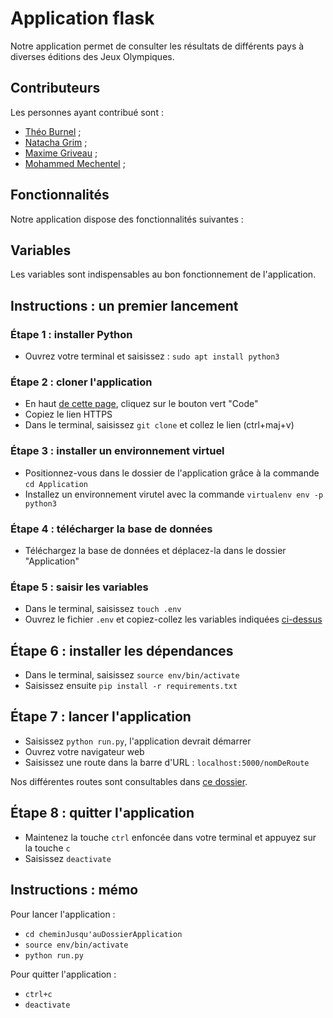 # Application flask
Notre application permet de consulter les résultats de différents pays à diverses éditions des Jeux Olympiques.

## Contributeurs
Les personnes ayant contribué sont :
- [Théo Burnel](https://github.com/TheoBurnel) ;
- [Natacha Grim](https://github.com/NatachaGrim) ;
- [Maxime Griveau](https://github.com/Maxime-Griveau) ;
- [Mohammed Mechentel]() ;

## Fonctionnalités
Notre application dispose des fonctionnalités suivantes :

## Variables
Les variables sont indispensables au bon fonctionnement de l'application. 

## Instructions : un premier lancement

### Étape 1 : installer Python
- Ouvrez votre terminal et saisissez : ```sudo apt install python3```

### Étape 2 : cloner l'application
- En haut [de cette page](https://github.com/NatachaGrim/M2_Projet-JO), cliquez sur le bouton vert "Code"
- Copiez le lien HTTPS
- Dans le terminal, saisissez ```git clone``` et collez le lien (ctrl+maj+v)

### Étape 3 : installer un environnement virtuel
- Positionnez-vous dans le dossier de l'application grâce à la commande ```cd Application```
- Installez un environnement virutel avec la commande ```virtualenv env -p python3```

### Étape 4 : télécharger la base de données
- Téléchargez la base de données et déplacez-la dans le dossier "Application"

### Étape 5 : saisir les variables
- Dans le terminal, saisissez ```touch .env```
- Ouvrez le fichier ```.env``` et copiez-collez les variables indiquées [ci-dessus](https://github.com/NatachaGrim/M2_Projet-JO/tree/main/Application-flask#variables)

## Étape 6 : installer les dépendances
- Dans le terminal, saisissez ```source env/bin/activate```
- Saisissez ensuite ```pip install -r requirements.txt```

## Étape 7 : lancer l'application
- Saisissez ```python run.py```, l'application devrait démarrer
- Ouvrez votre navigateur web
- Saisissez une route dans la barre d'URL : ```localhost:5000/nomDeRoute```

Nos différentes routes sont consultables dans [ce dossier]().

## Étape 8 : quitter l'application
- Maintenez la touche ```ctrl``` enfoncée dans votre terminal et appuyez sur la touche ```c```
- Saisissez ```deactivate```

## Instructions : mémo

Pour lancer l'application :
- ```cd cheminJusqu'auDossierApplication```
- ```source env/bin/activate```
- ```python run.py```

Pour quitter l'application :
- ```ctrl+c```
- ```deactivate```
